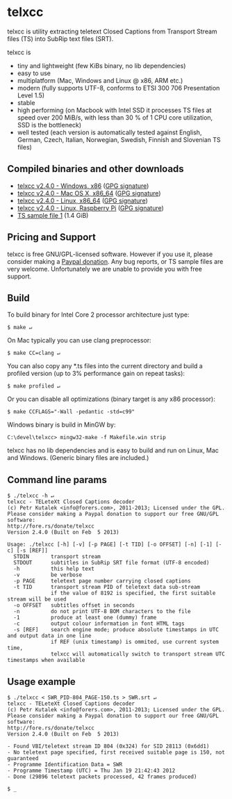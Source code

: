 # telxcc

telxcc is utility extracting teletext Closed Captions from Transport Stream files (TS) into SubRip text files (SRT).

telxcc is

* tiny and lightweight (few KiBs binary, no lib dependencies)
* easy to use
* multiplatform (Mac, Windows and Linux @ x86, ARM etc.)
* modern (fully supports UTF-8, conforms to ETSI 300 706 Presentation Level 1.5)
* stable
* high performing (on Macbook with Intel SSD it processes TS files at speed over 200 MiB/s, with less than 30 % of 1 CPU core utilization, SSD is the bottleneck)
* well tested (each version is automatically tested against English, German, Czech, Italian, Norwegian, Swedish, Finnish and Slovenian TS files)

## Compiled binaries and other downloads

* [telxcc v2.4.0 - Windows, x86](https://forers.com/download/telxcc/telxcc-windows-x86-v2.4.0.zip) ([GPG signature](https://forers.com/download/telxcc/telxcc-windows-x86-v2.4.0.zip.asc))
* [telxcc v2.4.0 - Mac OS X, x86_64](https://forers.com/download/telxcc/telxcc-macosx-x86-v2.4.0.zip) ([GPG signature](https://forers.com/download/telxcc/telxcc-macosx-x86-v2.4.0.zip.asc))
* [telxcc v2.4.0 - Linux, x86_64](https://forers.com/download/telxcc/telxcc-linux-x86-v2.4.0.zip) ([GPG signature](https://forers.com/download/telxcc/telxcc-linux-x86-v2.4.0.zip.asc))
* [telxcc v2.4.0 - Linux, Raspberry Pi](https://forers.com/download/telxcc/telxcc-linux-rpi-v2.4.0.zip) ([GPG signature](https://forers.com/download/telxcc/telxcc-linux-x86-v2.4.0.zip.asc))
* [TS sample file 1](https://forers.com/download/telxcc/sample1.ts) (1.4 GiB)

## Pricing and Support

telxcc is free GNU/GPL-licensed software. However if you use it, please consider making a [Paypal donation](http://fore.rs/donate/telxcc). Any bug reports, or TS sample files are very welcome. Unfortunately we are unable to provide you with free support.

## Build

To build binary for Intel Core 2 processor architecture just type:

    $ make ↵

On Mac typically you can use clang preprocessor:

    $ make CC=clang ↵

You can also copy any \*.ts files into the current directory and build a profiled version (up to 3% performance gain on repeat tasks):

    $ make profiled ↵

Or you can disable all optimizations (binary target is any x86 processor):

    $ make CCFLAGS="-Wall -pedantic -std=c99"

Windows binary is build in MinGW by:

    C:\devel\telxcc> mingw32-make -f Makefile.win strip

telxcc has no lib dependencies and is easy to build and run on Linux, Mac and Windows. (Generic binary files are included.)

## Command line params

    $ ./telxcc -h ↵
    telxcc - TELeteXt Closed Captions decoder
    (c) Petr Kutalek <info@forers.com>, 2011-2013; Licensed under the GPL.
    Please consider making a Paypal donation to support our free GNU/GPL software:
    http://fore.rs/donate/telxcc
    Version 2.4.0 (Built on Feb  5 2013)
    
    Usage: ./telxcc [-h] [-v] [-p PAGE] [-t TID] [-o OFFSET] [-n] [-1] [-c] [-s [REF]]
      STDIN       transport stream
      STDOUT      subtitles in SubRip SRT file format (UTF-8 encoded)
      -h          this help text
      -v          be verbose
      -p PAGE     teletext page number carrying closed captions
      -t TID      transport stream PID of teletext data sub-stream
                  if the value of 8192 is specified, the first suitable stream will be used
      -o OFFSET   subtitles offset in seconds
      -n          do not print UTF-8 BOM characters to the file
      -1          produce at least one (dummy) frame
      -c          output colour information in font HTML tags
      -s [REF]    search engine mode; produce absolute timestamps in UTC and output data in one line
                  if REF (unix timestamp) is ommited, use current system time,
                  telxcc will automatically switch to transport stream UTC timestamps when available
    
    
## Usage example

    $ ./telxcc < SWR_PID-804_PAGE-150.ts > SWR.srt ↵
    telxcc - TELeteXt Closed Captions decoder
    (c) Petr Kutalek <info@forers.com>, 2011-2013; Licensed under the GPL.
    Please consider making a Paypal donation to support our free GNU/GPL software:
    http://fore.rs/donate/telxcc
    Version 2.4.0 (Built on Feb  5 2013)
    
    - Found VBI/teletext stream ID 804 (0x324) for SID 28113 (0x6dd1)
    - No teletext page specified, first received suitable page is 150, not guaranteed
    - Programme Identification Data = SWR                 
    - Programme Timestamp (UTC) = Thu Jan 19 21:42:43 2012
    - Done (29896 teletext packets processed, 42 frames produced)
    
    $ _

